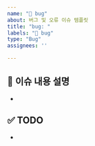 ```yaml
---
name: "🐛 bug"
about: 버그 및 오류 이슈 템플릿
title: "bug: "
labels: "🐛 bug"
type: "Bug"
assignees: ''

---
```


## 📌 이슈 내용 설명
-

## ✅ TODO
-
